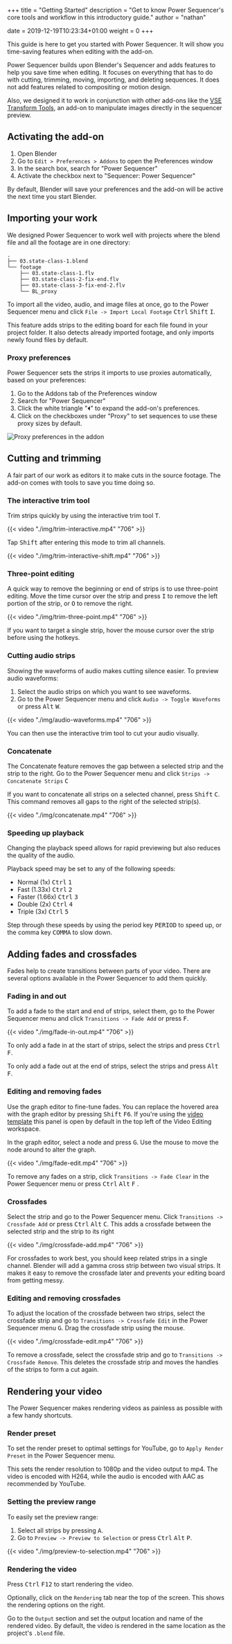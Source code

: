 +++
title = "Getting Started"
description = "Get to know Power Sequencer's core tools and workflow in this introductory guide."
author = "nathan"

date = 2019-12-19T10:23:34+01:00
weight = 0
+++

This guide is here to get you started with Power Sequencer. It will show you time-saving features when editing with the add-on.

Power Sequencer builds upon Blender's Sequencer and adds features to help you save time when editing. It focuses on everything that has to do with cutting, trimming, moving, importing, and deleting sequences. It does not add features related to compositing or motion design.

Also, we designed it to work in conjunction with other add-ons like the [VSE Transform Tools](https://github.com/doakey3/VSE_Transform_Tools), an add-on to manipulate images directly in the sequencer preview.

## Activating the add-on ##

1. Open Blender
1. Go to `Edit > Preferences > Addons` to open the Preferences window
1. In the search box, search for "Power Sequencer"
1. Activate the checkbox next to "Sequencer: Power Sequencer"

By default, Blender will save your preferences and the add-on will be active the next time you start Blender.

## Importing your work ##

We designed Power Sequencer to work well with projects where the blend file and all the footage are in one directory:

```
.
├── 03.state-class-1.blend
└── footage
    ├── 03.state-class-1.flv
    ├── 03.state-class-2-fix-end.flv
    ├── 03.state-class-3-fix-end-2.flv
    └── BL_proxy
```

To import all the video, audio, and image files at once, go to the Power Sequencer menu and click `File -> Import Local Footage` <kbd>Ctrl</kbd> <kbd>Shift</kbd> <kbd>I</kbd>.

This feature adds strips to the editing board for each file found in your project folder. It also detects already imported footage, and only imports newly found files by default.

### Proxy preferences ###

Power Sequencer sets the strips it imports to use proxies automatically, based on your preferences:

1. Go to the Addons tab of the Preferences window
1. Search for "Power Sequencer"
1. Click the white triangle "⏴" to expand the add-on's preferences.
1. Click on the checkboxes under "Proxy" to set sequences to use these proxy sizes by default.

![Proxy preferences in the addon](./img/setting-proxy-preferences.png)

## Cutting and trimming ##

A fair part of our work as editors it to make cuts in the source footage. The add-on comes with tools to save you time doing so.

### The interactive trim tool ###

Trim strips quickly by using the interactive trim tool <kbd>T</kbd>.

{{< video "./img/trim-interactive.mp4" "706" >}}

Tap <kbd>Shift</kbd> after entering this mode to trim all channels.

{{< video "./img/trim-interactive-shift.mp4" "706" >}}

### Three-point editing ###

A quick way to remove the beginning or end of strips is to use three-point editing. Move the time cursor over the strip and press <kbd>I</kbd> to remove the left portion of the strip, or <kbd>O</kbd> to remove the right.

{{< video "./img/trim-three-point.mp4" "706" >}}

If you want to target a single strip, hover the mouse cursor over the strip before using the hotkeys.

### Cutting audio strips ###

Showing the waveforms of audio makes cutting silence easier. To preview audio waveforms:

1. Select the audio strips on which you want to see waveforms.
2. Go to the Power Sequencer menu and click `Audio -> Toggle Waveforms` or press <kbd>Alt</kbd> <kbd>W</kbd>.

{{< video "./img/audio-waveforms.mp4" "706" >}}

You can then use the interactive trim tool to cut your audio visually.

### Concatenate ###

The Concatenate feature removes the gap between a selected strip and the strip to the right. Go to the Power Sequencer menu and click `Strips -> Concatenate Strips` <kbd>C</kbd>

If you want to concatenate all strips on a selected channel, press <kbd>Shift</kbd> <kbd>C</kbd>. This command removes all gaps to the right of the selected strip(s).

{{< video "./img/concatenate.mp4" "706" >}}

### Speeding up playback

Changing the playback speed allows for rapid previewing but also reduces the quality of the audio.

Playback speed may be set to any of the following speeds:

-  Normal (1x) <kbd>Ctrl</kbd> <kbd>1</kbd>
-  Fast (1.33x) <kbd>Ctrl</kbd> <kbd>2</kbd>
-  Faster (1.66x) <kbd>Ctrl</kbd> <kbd>3</kbd>
-  Double (2x) <kbd>Ctrl</kbd> <kbd>4</kbd>
-  Triple (3x) <kbd>Ctrl</kbd> <kbd>5</kbd>

Step through these speeds by using the period key <kbd>PERIOD</kbd> to speed up, or the comma key <kbd>COMMA</kbd> to slow down.

## Adding fades and crossfades ##

Fades help to create transitions between parts of your video. There are several options available in the Power Sequencer to add them quickly.

### Fading in and out ###

To add a fade to the start and end of strips, select them, go to the Power Sequencer menu and click `Transitions -> Fade Add` or press <kbd>F</kbd>.

{{< video "./img/fade-in-out.mp4" "706" >}}

To only add a fade in at the start of strips, select the strips and press <kbd>Ctrl</kbd> <kbd>F</kbd>.

To only add a fade out at the end of strips, select the strips and press <kbd>Alt</kbd> <kbd>F</kbd>.

### Editing and removing fades ###

Use the graph editor to fine-tune fades. You can replace the hovered area with the graph editor by pressing <kbd>Shift</kbd> <kbd>F6</kbd>. If you're using the [video template](https://www.gdquest.com/docs/guidelines/best-practices/making-videos/#blender-video-editing-template) this panel is open by default in the top left of the Video Editing workspace.

In the graph editor, select a node and press <kbd>G</kbd>. Use the mouse to move the node around to alter the graph.

{{< video "./img/fade-edit.mp4" "706" >}}

To remove any fades on a strip, click `Transitions -> Fade Clear` in the Power Sequencer menu or press <kbd>Ctrl</kbd> <kbd>Alt</kbd> <kbd>F</kbd> .

### Crossfades ###

Select the strip and go to the Power Sequencer menu. Click `Transitions -> Crossfade Add` or press <kbd>Ctrl</kbd> <kbd>Alt</kbd> <kbd>C</kbd>. This adds a crossfade between the selected strip and the strip to its right

{{< video "./img/crossfade-add.mp4" "706" >}}

For crossfades to work best, you should keep related strips in a single channel. Blender will add a gamma cross strip between two visual strips. It makes it easy to remove the crossfade later and prevents your editing board from getting messy.

### Editing and removing crossfades ###

To adjust the location of the crossfade between two strips, select the crossfade strip and go to `Transitions -> Crossfade Edit` in the Power Sequencer menu <kbd>G</kbd>. Drag the crossfade strip using the mouse.

{{< video "./img/crossfade-edit.mp4" "706" >}}

To remove a crossfade, select the crossfade strip and go to `Transitions -> Crossfade Remove`. This deletes the crossfade strip and moves the handles of the strips to form a cut again.

## Rendering your video ##

The Power Sequencer makes rendering videos as painless as possible with a few handy shortcuts.

### Render preset ###

To set the render preset to optimal settings for YouTube, go to `Apply Render Preset` in the Power Sequencer menu.

This sets the render resolution to 1080p and the video output to mp4. The video is encoded with H264, while the audio is encoded with AAC as recommended by YouTube.

### Setting the preview range ###

To easily set the preview range:

1. Select all strips by pressing <kbd>A</kbd>.
2. Go to `Preview -> Preview to Selection` or press <kbd>Ctrl</kbd> <kbd>Alt</kbd> <kbd>P</kbd>.

{{< video "./img/preview-to-selection.mp4" "706" >}}

### Rendering the video ###

Press <kbd>Ctrl</kbd> <kbd>F12</kbd> to start rendering the video.

Optionally, click on the `Rendering` tab near the top of the screen. This shows the rendering options on the right.

Go to the `Output` section and set the output location and name of the rendered video. By default, the video is rendered in the same location as the project's `.blend` file.
